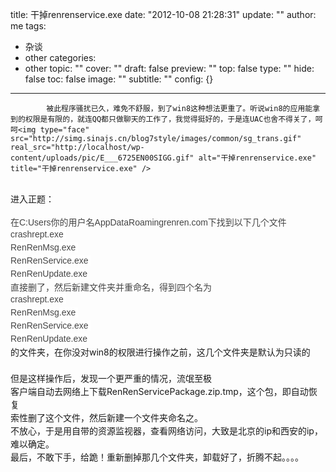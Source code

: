 title: 干掉renrenservice.exe
date: "2012-10-08 21:28:31"
update: ""
author: me
tags:
- 杂谈
- other
categories:
- other
topic: ""
cover: ""
draft: false
preview: ""
top: false
type: ""
hide: false
toc: false
image: ""
subtitle: ""
config: {}


---




			被此程序骚扰已久，难免不舒服，到了win8这种想法更重了。听说win8的应用能拿到的权限是有限的，就连QQ都只做聊天的工作了，我觉得挺好的，于是连UAC也舍不得关了，呵呵<img type="face" src="http://simg.sinajs.cn/blog7style/images/common/sg_trans.gif" real_src="http://localhost/wp-content/uploads/pic/E___6725EN00SIGG.gif" alt="干掉renrenservice.exe" title="干掉renrenservice.exe" />
<div><br /></div>
<div>进入正题：</div>
<div><br /></div>
<div><font color="#454545" face="Microsoft Yahei, 微软雅黑, Tahoma, Arial, Helvetica, STHeiti">在C:Users你的用户名AppDataRoamingrenren.com下找到以下几个文件</font></div>
<div><span style="color: rgb(69, 69, 69); font-family: 'Microsoft Yahei', 微软雅黑, Tahoma, Arial, Helvetica, sTHeiti; line-height: 21px; background-color: rgb(255, 255, 255);">
crashrept.exe&nbsp;<wbr></wbr></span></div>
<div><span style="color: rgb(69, 69, 69); font-family: 'Microsoft Yahei', 微软雅黑, Tahoma, Arial, Helvetica, sTHeiti; line-height: 21px; background-color: rgb(255, 255, 255);">
RenRenMsg.exe&nbsp;<wbr></wbr></span></div>
<div><span style="color: rgb(69, 69, 69); font-family: 'Microsoft Yahei', 微软雅黑, Tahoma, Arial, Helvetica, sTHeiti; line-height: 21px; background-color: rgb(255, 255, 255);">
RenRenService.exe&nbsp;<wbr></wbr></span></div>
<div><span style="color: rgb(69, 69, 69); font-family: 'Microsoft Yahei', 微软雅黑, Tahoma, Arial, Helvetica, sTHeiti; line-height: 21px; background-color: rgb(255, 255, 255);">
RenRenUpdate.exe</span></div>
<div><font color="#454545" face="Microsoft Yahei, 微软雅黑, Tahoma, Arial, Helvetica, STHeiti">直接删了，然后新建文件夹并重命名，得到四个名为</font></div>
<div>
<div style="line-height: 21px;"><span style="font-family: 'Microsoft Yahei', 微软雅黑, Tahoma, Arial, Helvetica, sTHeiti; line-height: 21px; color: rgb(69, 69, 69); background-color: rgb(255, 255, 255);">
crashrept.exe&nbsp;<wbr></wbr></span></div>
<div style="line-height: 21px;"><span style="font-family: 'Microsoft Yahei', 微软雅黑, Tahoma, Arial, Helvetica, sTHeiti; line-height: 21px; color: rgb(69, 69, 69); background-color: rgb(255, 255, 255);">
RenRenMsg.exe&nbsp;<wbr></wbr></span></div>
<div style="line-height: 21px;"><span style="font-family: 'Microsoft Yahei', 微软雅黑, Tahoma, Arial, Helvetica, sTHeiti; line-height: 21px; color: rgb(69, 69, 69); background-color: rgb(255, 255, 255);">
RenRenService.exe&nbsp;<wbr></wbr></span></div>
<div style="line-height: 21px;"><span style="font-family: 'Microsoft Yahei', 微软雅黑, Tahoma, Arial, Helvetica, sTHeiti; line-height: 21px; color: rgb(69, 69, 69); background-color: rgb(255, 255, 255);">
RenRenUpdate.exe</span></div>
</div>
<div style="line-height: 21px;">
的文件夹，在你没对win8的权限进行操作之前，这几个文件夹是默认为只读的</div>
<div style="line-height: 21px;"><br /></div>
<div style="line-height: 21px;">但是这样操作后，发现一个更严重的情况，流氓至极</div>
<div style="line-height: 21px;">
客户端自动去网络上下载RenRenServicePackage.zip.tmp，这个包，即自动恢复</div>
<div style="line-height: 21px;">索性删了这个文件，然后新建一个文件夹命名之。</div>
<div style="line-height: 21px;">
不放心，于是用自带的资源监视器，查看网络访问，大致是北京的ip和西安的ip，难以确定。</div>
<div style="line-height: 21px;">
最后，不敢下手，给跪！重新删掉那几个文件夹，卸载好了，折腾不起。。。。</div>
